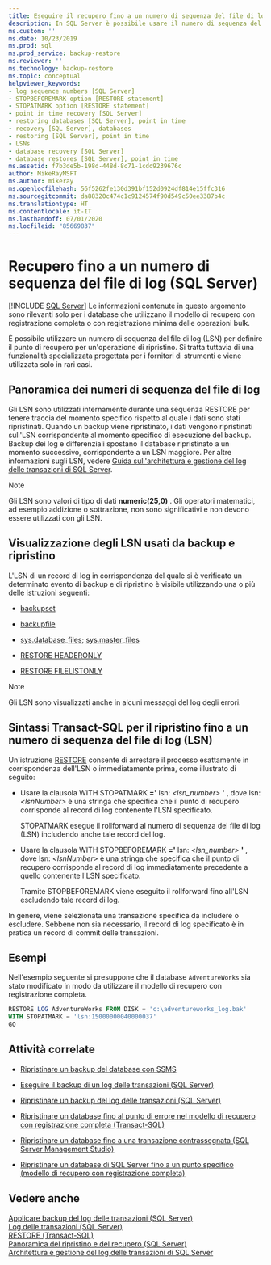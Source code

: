 ```yaml
---
title: Eseguire il recupero fino a un numero di sequenza del file di log (SQL Server) | Microsoft Docs
description: In SQL Server è possibile usare il numero di sequenza del file di log (LSN) per eseguire il ripristino fino a un determinato punto. Questa funzionalità è destinata ai fornitori di strumenti.
ms.custom: ''
ms.date: 10/23/2019
ms.prod: sql
ms.prod_service: backup-restore
ms.reviewer: ''
ms.technology: backup-restore
ms.topic: conceptual
helpviewer_keywords:
- log sequence numbers [SQL Server]
- STOPBEFOREMARK option [RESTORE statement]
- STOPATMARK option [RESTORE statement]
- point in time recovery [SQL Server]
- restoring databases [SQL Server], point in time
- recovery [SQL Server], databases
- restoring [SQL Server], point in time
- LSNs
- database recovery [SQL Server]
- database restores [SQL Server], point in time
ms.assetid: f7b3de5b-198d-448d-8c71-1cdd9239676c
author: MikeRayMSFT
ms.author: mikeray
ms.openlocfilehash: 56f5262fe130d391bf152d0924df814e15ffc316
ms.sourcegitcommit: da88320c474c1c9124574f90d549c50ee3387b4c
ms.translationtype: HT
ms.contentlocale: it-IT
ms.lasthandoff: 07/01/2020
ms.locfileid: "85669837"
---
```

# <a name="recover-to-a-log-sequence-number-sql-server"></a>Recupero fino a un numero di sequenza del file di log (SQL Server)
 [!INCLUDE [SQL Server](../../includes/applies-to-version/sqlserver.md)]
  Le informazioni contenute in questo argomento sono rilevanti solo per i database che utilizzano il modello di recupero con registrazione completa o con registrazione minima delle operazioni bulk.  
  
 È possibile utilizzare un numero di sequenza del file di log (LSN) per definire il punto di recupero per un'operazione di ripristino. Si tratta tuttavia di una funzionalità specializzata progettata per i fornitori di strumenti e viene utilizzata solo in rari casi.  
  
##  <a name="overview-of-log-sequence-numbers"></a><a name="LSNs"></a> Panoramica dei numeri di sequenza del file di log  
 Gli LSN sono utilizzati internamente durante una sequenza RESTORE per tenere traccia del momento specifico rispetto al quale i dati sono stati ripristinati. Quando un backup viene ripristinato, i dati vengono ripristinati sull'LSN corrispondente al momento specifico di esecuzione del backup. Backup dei log e differenziali spostano il database ripristinato a un momento successivo, corrispondente a un LSN maggiore. Per altre informazioni sugli LSN, vedere [Guida sull'architettura e gestione del log delle transazioni di SQL Server](../../relational-databases/sql-server-transaction-log-architecture-and-management-guide.md#Logical_Arch).  
  
> [!NOTE]  
> Gli LSN sono valori di tipo di dati **numeric(25,0)** . Gli operatori matematici, ad esempio addizione o sottrazione, non sono significativi e non devono essere utilizzati con gli LSN.  
 
## <a name="viewing-lsns-used-by-backup-and-restore"></a>Visualizzazione degli LSN usati da backup e ripristino  
 L'LSN di un record di log in corrispondenza del quale si è verificato un determinato evento di backup e di ripristino è visibile utilizzando una o più delle istruzioni seguenti:  
  
-   [backupset](../../relational-databases/system-tables/backupset-transact-sql.md)  
  
-   [backupfile](../../relational-databases/system-tables/backupfile-transact-sql.md)  
  
-   [sys.database_files](../../relational-databases/system-catalog-views/sys-database-files-transact-sql.md); [sys.master_files](../../relational-databases/system-catalog-views/sys-master-files-transact-sql.md)  
  
-   [RESTORE HEADERONLY](../../t-sql/statements/restore-statements-headeronly-transact-sql.md)  
  
-   [RESTORE FILELISTONLY](../../t-sql/statements/restore-statements-filelistonly-transact-sql.md)  
  
> [!NOTE]  
>  Gli LSN sono visualizzati anche in alcuni messaggi del log degli errori.  
  
## <a name="transact-sql-syntax-for-restoring-to-an-lsn"></a>Sintassi Transact-SQL per il ripristino fino a un numero di sequenza del file di log (LSN)  
 Un'istruzione [RESTORE](../../t-sql/statements/restore-statements-transact-sql.md) consente di arrestare il processo esattamente in corrispondenza dell'LSN o immediatamente prima, come illustrato di seguito:  
  
-   Usare la clausola WITH STOPATMARK **='** lsn: _<lsn_number>_ **'** , dove lsn: *\<lsnNumber>* è una stringa che specifica che il punto di recupero corrisponde al record di log contenente l'LSN specificato.  
  
     STOPATMARK esegue il rollforward al numero di sequenza del file di log (LSN) includendo anche tale record del log.  
  
-   Usare la clausola WITH STOPBEFOREMARK **='** lsn: _<lsn_number>_ **'** , dove lsn: *\<lsnNumber>* è una stringa che specifica che il punto di recupero corrisponde al record di log immediatamente precedente a quello contenente l'LSN specificato.  
  
     Tramite STOPBEFOREMARK viene eseguito il rollforward fino all'LSN escludendo tale record di log.  
  
 In genere, viene selezionata una transazione specifica da includere o escludere. Sebbene non sia necessario, il record di log specificato è in pratica un record di commit delle transazioni.  
  
## <a name="examples"></a>Esempi  
 Nell'esempio seguente si presuppone che il database `AdventureWorks` sia stato modificato in modo da utilizzare il modello di recupero con registrazione completa.  
  
```sql  
RESTORE LOG AdventureWorks FROM DISK = 'c:\adventureworks_log.bak'   
WITH STOPATMARK = 'lsn:15000000040000037'  
GO  
```  
  
##  <a name="related-tasks"></a><a name="RelatedTasks"></a> Attività correlate  
  
-   [Ripristinare un backup del database con SSMS](../../relational-databases/backup-restore/restore-a-database-backup-using-ssms.md)  
  
-   [Eseguire il backup di un log delle transazioni &#40;SQL Server&#41;](../../relational-databases/backup-restore/back-up-a-transaction-log-sql-server.md)  
  
-   [Ripristinare un backup del log delle transazioni &#40;SQL Server&#41;](../../relational-databases/backup-restore/restore-a-transaction-log-backup-sql-server.md)  
  
-   [Ripristinare un database fino al punto di errore nel modello di recupero con registrazione completa &#40;Transact-SQL&#41;](../../relational-databases/backup-restore/restore-database-to-point-of-failure-full-recovery.md)  
  
-   [Ripristinare un database fino a una transazione contrassegnata &#40;SQL Server Management Studio&#41;](../../relational-databases/backup-restore/restore-a-database-to-a-marked-transaction-sql-server-management-studio.md)  
  
-   [Ripristinare un database di SQL Server fino a un punto specifico &#40;modello di recupero con registrazione completa&#41;](../../relational-databases/backup-restore/restore-a-sql-server-database-to-a-point-in-time-full-recovery-model.md)  
  
## <a name="see-also"></a>Vedere anche  
 [Applicare backup del log delle transazioni &#40;SQL Server&#41;](../../relational-databases/backup-restore/apply-transaction-log-backups-sql-server.md)   
 [Log delle transazioni &#40;SQL Server&#41;](../../relational-databases/logs/the-transaction-log-sql-server.md)     
 [RESTORE &#40;Transact-SQL&#41;](../../t-sql/statements/restore-statements-transact-sql.md)     
 [Panoramica del ripristino e del recupero (SQL Server)](../../relational-databases/backup-restore/restore-and-recovery-overview-sql-server.md#TlogAndRecovery)       
 [Architettura e gestione del log delle transazioni di SQL Server](../../relational-databases/sql-server-transaction-log-architecture-and-management-guide.md)      
  
